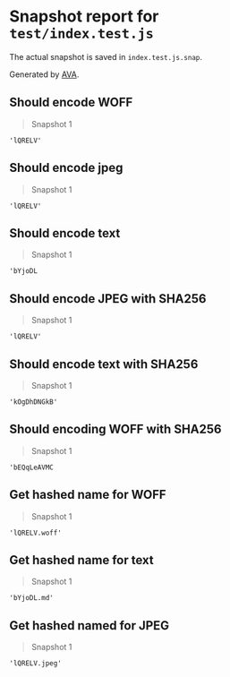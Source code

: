 # Snapshot report for `test/index.test.js`

The actual snapshot is saved in `index.test.js.snap`.

Generated by [AVA](https://ava.li).

## Should encode WOFF

> Snapshot 1

    'lQRELV'

## Should encode jpeg

> Snapshot 1

    'lQRELV'

## Should encode text

> Snapshot 1

    'bYjoDL

## Should encode JPEG with SHA256

> Snapshot 1

    'lQRELV'

## Should encode text with SHA256

> Snapshot 1

    'kOgDhDNGkB'

## Should encoding WOFF with SHA256

> Snapshot 1

    'bEQqLeAVMC

## Get hashed name for WOFF

> Snapshot 1

    'lQRELV.woff'

## Get hashed name for text

> Snapshot 1

    'bYjoDL.md'

## Get hashed named for JPEG

> Snapshot 1

    'lQRELV.jpeg'